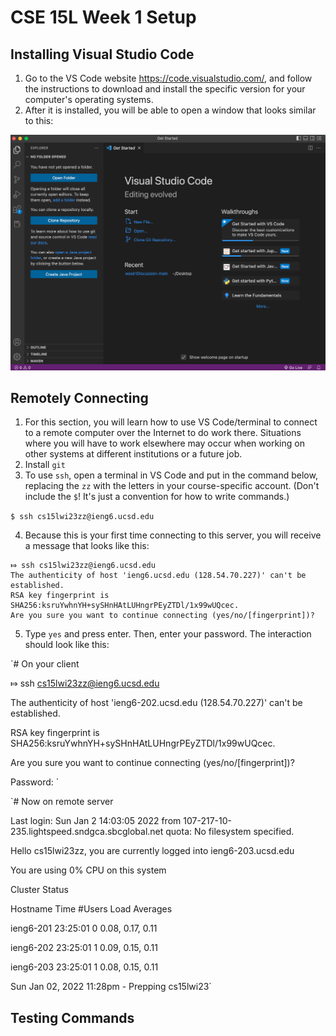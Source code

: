 # CSE 15L Week 1 Setup

## Installing Visual Studio Code
1. Go to the VS Code website https://code.visualstudio.com/, and follow the instructions to download and install the specific version for your computer's operating systems.
2. After it is installed, you will be able to open a window that looks similar to this:

![Image](vs_code.png)

## Remotely Connecting
1. For this section, you will learn how to use VS Code/terminal to connect to a remote computer over the Internet to do work there. Situations where you will have to work elsewhere may occur when working on other systems at different institutions or a future job.
2. Install `git` 
3. To use `ssh`, open a terminal in VS Code and put in the command below, replacing the `zz` with the letters in your course-specific account. (Don't include the `$`! It's just a convention for how to write commands.)

`$ ssh cs15lwi23zz@ieng6.ucsd.edu`

4. Because this is your first time connecting to this server, you will receive a message that looks like this:

````
⤇ ssh cs15lwi23zz@ieng6.ucsd.edu
The authenticity of host 'ieng6.ucsd.edu (128.54.70.227)' can't be established.
RSA key fingerprint is SHA256:ksruYwhnYH+sySHnHAtLUHngrPEyZTDl/1x99wUQcec.
Are you sure you want to continue connecting (yes/no/[fingerprint])?
````

5. Type `yes` and press enter. Then, enter your password. The interaction should look like this:

`# On your client

⤇ ssh cs15lwi23zz@ieng6.ucsd.edu

The authenticity of host 'ieng6-202.ucsd.edu (128.54.70.227)' can't be established.

RSA key fingerprint is SHA256:ksruYwhnYH+sySHnHAtLUHngrPEyZTDl/1x99wUQcec.

Are you sure you want to continue connecting (yes/no/[fingerprint])? 

Password: `

`# Now on remote server

Last login: Sun Jan  2 14:03:05 2022 from 107-217-10-235.lightspeed.sndgca.sbcglobal.net
quota: No filesystem specified.

Hello cs15lwi23zz, you are currently logged into ieng6-203.ucsd.edu


You are using 0% CPU on this system


Cluster Status 

Hostname     Time    #Users  Load  Averages  

ieng6-201   23:25:01   0  0.08,  0.17,  0.11

ieng6-202   23:25:01   1  0.09,  0.15,  0.11

ieng6-203   23:25:01   1  0.08,  0.15,  0.11


Sun Jan 02, 2022 11:28pm - Prepping cs15lwi23`

## Testing Commands
